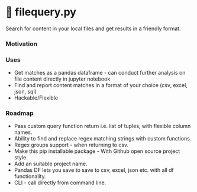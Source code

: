 # :mag_right: filequery.py
Search for content in your local files and get results in a friendly format. 

### Motivation

### Uses

- Get matches as a pandas dataframe - can conduct further analysis on file content directly in jupyter notebook
- Find and report content matches in a format of your choice (csv, excel, json, sql)
- Hackable/Flexible

### Roadmap

- Pass custom query function return i.e. list of tuples, with flexible column names.
- Ability to find and replace regex matching strings with custom functions.
- Regex groups support - when returning to csv.
- Make this pip installable package - With Github open source project style.
- Add an suitable project name.
- Pandas DF lets you save to save to csv, excel, json etc. with all df functionality.
- CLI - call directly from command line. 

